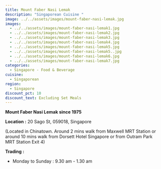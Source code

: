 ```yaml
---
title: Mount Faber Nasi Lemak
description: "Singaporean Cuisine "
image: ../../assets/images/mount-faber-nasi-lemak.jpg
images:
  - ../../assets/images/mount-faber-nasi-lemak1.jpg
  - ../../assets/images/mount-faber-nasi-lemak2.jpg
  - ../../assets/images/mount-faber-nasi-lemak3.jpg
  - ../../assets/images/mount-faber-nasi-lemak4.jpg
  - ../../assets/images/mount-faber-nasi-lemak5.jpg
  - ../../assets/images/mount-faber-nasi-lemak5..jpg
  - ../../assets/images/mount-faber-nasi-lemak6.jpg
  - ../../assets/images/mount-faber-nasi-lemak7.jpg
categories:
  - Singapore - Food & Beverage
cuisine:
  - Singaporean
region:
  - Singapore
discount_pct: 10
discount_text: Excluding Set Meals
---
```

**Mount Faber Nasi Lemak since 1975**

**Location :** 20 Sago St, 059018, Singapore

(Located in Chinatown. Around 2 mins walk from Maxwell MRT Station or around 10 mins walk from Dorsett Hotel Singapore or from Outram Park MRT Station Exit 4)

**Trading :**

* Monday to Sunday : 9.30 am - 1.30 am

